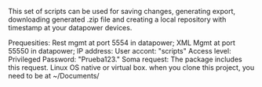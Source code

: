 This set of scripts can be used for saving changes, generating export, downloading generated .zip file and creating a local repository with timestamp at your datapower devices.

Prequesities:
Rest mgmt at port 5554 in datapower;
XML Mgmt at port 55550 in datapower;
IP address:
User accont: "scripts" 
Access level: Privileged
Password: "Prueba123."
Soma request: The package includes this request.
Linux OS native or virtual box.
when you clone this project, you need to be at ~/Documents/
